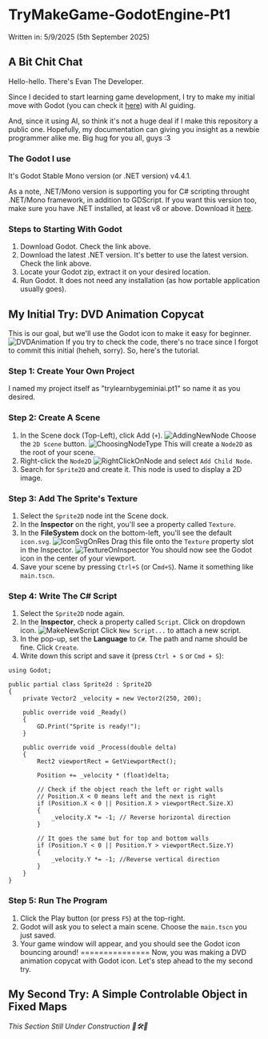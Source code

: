 # TryMakeGame-GodotEngine-Pt1
Written in: 5/9/2025 (5th September 2025)

## A Bit Chit Chat
Hello-hello. There's Evan The Developer.

Since I decided to start learning game development, I try to make my initial move with Godot (you can check it [here](https://godotengine.org/)) with AI guiding.

And, since it using AI, so think it's not a huge deal if I make this repository a public one. Hopefully, my documentation can giving you insight as a newbie programmer alike me. Big hug for you all, guys :3

### The Godot I use
It's Godot Stable Mono version (or .NET version) v4.4.1.

As a note, .NET/Mono version is supporting you for C# scripting throught .NET/Mono framework, in addition to GDScript. If you want this version too, make sure you have .NET installed, at least v8 or above. Download it [here](https://dotnet.microsoft.com/en-us/download).

### Steps to Starting With Godot
1. Download Godot. Check the link above.
2. Download the latest .NET version. It's better to use the latest version. Check the link above.
3. Locate your Godot zip, extract it on your desired location.
4. Run Godot. It does not need any installation (as how portable application usually goes).

## My Initial Try: DVD Animation Copycat
This is our goal, but we'll use the Godot icon to make it easy for beginner.
![DVDAnimation](/documentation-assets/dvd-logo.gif)
If you try to check the code, there's no trace since I forgot to commit this initial (heheh, sorry). So, here's the tutorial.

### Step 1: Create Your Own Project
I named my project itself as "trylearnbygeminiai.pt1" so name it as you desired.

### Step 2: Create A Scene
1. In the Scene dock (Top-Left), click Add (`+`).
![AddingNewNode](/documentation-assets/AddingNewParentNode.png)
Choose the `2D Scene` button.
![ChoosingNodeType](/documentation-assets/ChoosingNodeType.png)
This will create a `Node2D` as the root of your scene.
2. Right-click the `Node2D`
![RightClickOnNode](/documentation-assets/RightClickOnNode.png)
and select `Add Child Node`.
3. Search for `Sprite2D` and create it. This node is used to display a 2D image.

### Step 3: Add The Sprite's Texture
1. Select the `Sprite2D` node int the Scene dock.
2. In the **Inspector** on the right, you'll see a property called `Texture`.
3. In the **FileSystem** dock on the bottom-left, you'll see the default `icon.svg`.
![IconSvgOnRes](/documentation-assets/IconSvgOnrRes.png)
Drag this file onto the `Texture` property slot in the Inspector.
![TextureOnInspector](/documentation-assets/TextureOnInspector.png)
You should now see the Godot icon in the center of your viewport.
4. Save your scene by pressing `Ctrl+S` (or C`md+S`). Name it something like `main.tscn`.

### Step 4: Write The C# Script
1. Select the `Sprite2D` node again.
2. In the **Inspector**, check a property called `Script`. Click on dropdown icon.
![MakeNewScript](/documentation-assets/MakeNewScript.png)
Click `New Script...` to attach a new script.
3. In the pop-up, set the **Language** to `C#`. The path and name should be fine. Click `Create`.
4. Write down this script and save it (press `Ctrl + S` or `Cmd + S`):
```
using Godot;

public partial class Sprite2d : Sprite2D
{
	private Vector2 _velocity = new Vector2(250, 200);
	
	public override void _Ready()
	{
		GD.Print("Sprite is ready!");
	}
	
	public override void _Process(double delta)
	{
		Rect2 viewportRect = GetViewportRect();
		
		Position += _velocity * (float)delta;
		
		// Check if the object reach the left or right walls
		// Position.X < 0 means left and the next is right
		if (Position.X < 0 || Position.X > viewportRect.Size.X)
		{
			_velocity.X *= -1; // Reverse horizontal direction
		}
		
		// It goes the same but for top and bottom walls
		if (Position.Y < 0 || Position.Y > viewportRect.Size.Y)
		{
			_velocity.Y *= -1; //Reverse vertical direction
		}
	}
}
```
### Step 5: Run The Program
1. Click the Play button (or press `F5`) at the top-right.
2. Godot will ask you to select a main scene. Choose the `main.tscn` you just saved.
3. Your game window will appear, and you should see the Godot icon bouncing around!
===============
Now, you was making a DVD animation copycat with Godot icon. Let's step ahead to the my second try.

## My Second Try: A Simple Controlable Object in Fixed Maps
*This Section Still Under Construction 🚧🛠️👷*
